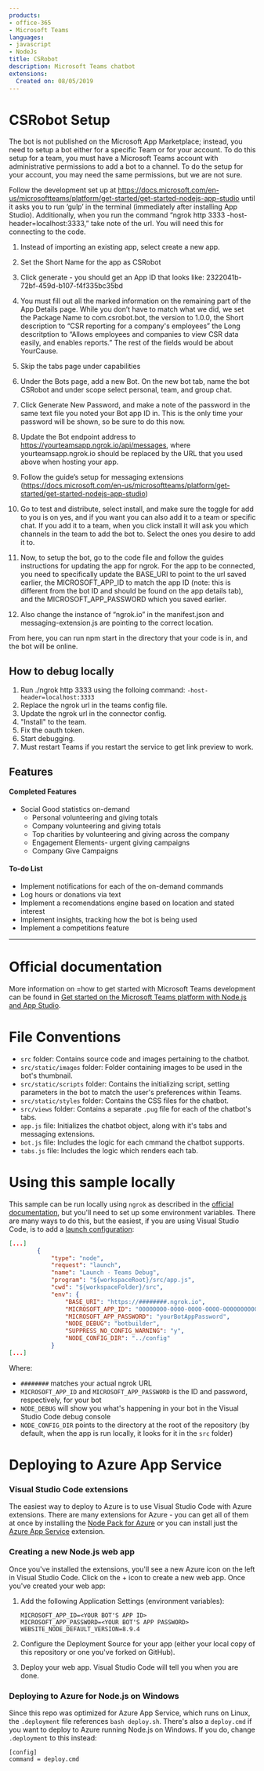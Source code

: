 ```yaml
---
products:
- office-365
- Microsoft Teams
languages:
- javascript
- NodeJs
title: CSRobot
description: Microsoft Teams chatbot 
extensions:
  Created on: 08/05/2019
---
```

# CSRobot Setup

The bot is not published on the Microsoft App Marketplace; instead, you need to setup a bot either for a specific Team or for your account. To do this setup for a team, you must have a Microsoft Teams account with administrative permissions to add a bot to a channel. To do the setup for your account, you may need the same permissions, but we are not sure.

Follow the development set up at https://docs.microsoft.com/en-us/microsoftteams/platform/get-started/get-started-nodejs-app-studio until it asks you to run ‘gulp’ in the terminal (immediately after installing App Studio). Additionally, when you run the command “ngrok http 3333 -host-header=localhost:3333,” take note of the url. You will need this for connecting to the code.

1. Instead of importing an existing app, select create a new app.

2. Set the Short Name for the app as CSRobot

3. Click generate - you should get an App ID that looks like: 2322041b-72bf-459d-b107-f4f335bc35bd

4. You must fill out all the marked information on the remaining part of the App Details page. While you don’t have to match what we did, we set the Package Name to com.csrobot.bot, the version to 1.0.0, the Short description to “CSR reporting for a company's employees” the Long descritption to “Allows employees and companies to view CSR data easily, and enables reports.” The rest of the fields would be about YourCause.

5. Skip the tabs page under capabilities

6. Under the Bots page, add a new Bot. On the new bot tab, name the bot CSRobot and under scope select personal, team, and group chat.

7. Click Generate New Password, and make a note of the password in the same text file you noted your Bot app ID in. This is the only time your password will be shown, so be sure to do this now.

8. Update the Bot endpoint address to https://yourteamsapp.ngrok.io/api/messages, where yourteamsapp.ngrok.io should be replaced by the URL that you used above when hosting your app.

9. Follow the guide’s setup for messaging extensions (https://docs.microsoft.com/en-us/microsoftteams/platform/get-started/get-started-nodejs-app-studio)

10. Go to test and distribute, select install, and make sure the toggle for add to you is on yes, and if you want you can also add it to a team or specific chat. If you add it to a team, when you click install it will ask you which channels in the team to add the bot to. Select the ones you desire to add it to.

11. Now, to setup the bot, go to the code file and follow the guides instructions for updating the app for ngrok. For the app to be connected, you need to specifically update the BASE_URI to point to the url saved earlier, the MICROSOFT_APP_ID to match the app ID (note: this is different from the bot ID and should be found on the app details tab), and the MICROSOFT_APP_PASSWORD which you saved earlier.

12. Also change the instance of “ngrok.io” in the manifest.json and messaging-extension.js are pointing to the correct location.

From here, you can run npm start in the directory that your code is in, and the bot will be online.


## How to debug locally

1. Run ./ngrok http 3333 using the folloing command: ```-host-header=localhost:3333 ```
2. Replace the ngrok url in the teams config file.
3. Update the ngrok url in the connector config.
4. "Install" to the team.
5. Fix the oauth token.
6. Start debugging.
7. Must restart Teams if you restart the service to get link preview to work.

## Features
#### Completed Features

* Social Good statistics on-demand
  - Personal volunteering and giving totals
  - Company volunteering and giving totals
  - Top charities by volunteering and giving across the company
  - Engagement Elements- urgent giving campaigns
  - Company Give Campaigns

#### To-do List

* Implement notifications for each of the on-demand commands
* Log hours or donations via text
* Implement a recomendations engine based on location and stated interest
* Implement insights, tracking how the bot is being used
* Implement a competitions feature

---
# Official documentation

More information on =how to get started with Microsoft Teams development can be found in [Get started on the Microsoft Teams platform with Node.js and App Studio](https://docs.microsoft.com/en-us/microsoftteams/platform/get-started/get-started-nodejs-app-studio).

# File Conventions
  * ```src``` folder: Contains source code and images pertaining to the chatbot.
  * ```src/static/images``` folder: Folder containing images to be used in the bot's thumbnail.
  * ```src/static/scripts``` folder: Contains the initializing script, setting parameters in the bot to match the user's preferences within Teams.
  * ```src/static/styles``` folder: Contains the CSS files for the chatbot.
  * ```src/views``` folder: Contains a separate ```.pug``` file for each of the chatbot's tabs.
  * ```app.js``` file: Initializes the chatbot object, along with it's tabs and messaging extensions.
  * ```bot.js``` file: Includes the logic for each cmmand the chatbot supports.
  * ```tabs.js``` file: Includes the logic which renders each tab.

# Using this sample locally

This sample can be run locally using `ngrok` as described in the [official documentation](https://docs.microsoft.com/en-us/microsoftteams/platform/get-started/get-started-nodejs-app-studio), but you'll need to set up some environment variables. There are many ways to do this, but the easiest, if you are using Visual Studio Code, is to add a [launch configuration](https://code.visualstudio.com/Docs/editor/debugging#_launch-configurations):

```json
[...]
        {
            "type": "node",
            "request": "launch",
            "name": "Launch - Teams Debug",
            "program": "${workspaceRoot}/src/app.js",
            "cwd": "${workspaceFolder}/src",
            "env": {
                "BASE_URI": "https://########.ngrok.io",
                "MICROSOFT_APP_ID": "00000000-0000-0000-0000-000000000000",
                "MICROSOFT_APP_PASSWORD": "yourBotAppPassword",
                "NODE_DEBUG": "botbuilder",
                "SUPPRESS_NO_CONFIG_WARNING": "y",
                "NODE_CONFIG_DIR": "../config"
            }
[...]
```

Where:

* `########` matches your actual ngrok URL
* `MICROSOFT_APP_ID` and `MICROSOFT_APP_PASSWORD` is the ID and password, respectively, for your bot
* `NODE_DEBUG` will show you what's happening in your bot in the Visual Studio Code debug console
* `NODE_CONFIG_DIR` points to the directory at the root of the repository (by default, when the app is run locally, it looks for it in the `src` folder)

# Deploying to Azure App Service

### Visual Studio Code extensions

The easiest way to deploy to Azure is to use Visual Studio Code with Azure extensions. There are many extensions for Azure - you can get all of them at once by installing the [Node Pack for Azure](https://marketplace.visualstudio.com/items?itemName=ms-vscode.vscode-node-azure-pack) or you can install just the [Azure App Service](https://marketplace.visualstudio.com/items?itemName=ms-azuretools.vscode-azureappservice) extension.

### Creating a new Node.js web app

Once you've installed the extensions, you'll see a new Azure icon on the left in Visual Studio Code. Click on the + icon to create a new web app. Once you've created your web app:

1. Add the following Application Settings (environment variables):

   ```
   MICROSOFT_APP_ID=<YOUR BOT'S APP ID>
   MICROSOFT_APP_PASSWORD=<YOUR BOT'S APP PASSWORD>
   WEBSITE_NODE_DEFAULT_VERSION=8.9.4
   ```

1. Configure the Deployment Source for your app (either your local copy of this repository or one you've forked on GitHub).
1. Deploy your web app. Visual Studio Code will tell you when you are done.

### Deploying to Azure for Node.js on Windows

Since this repo was optimized for Azure App Service, which runs on Linux, the `.deployment` file references `bash deploy.sh`. There's also a `deploy.cmd` if you want to deploy to Azure running Node.js on Windows. If you do, change `.deployment` to this instead:

```
[config]
command = deploy.cmd
```
